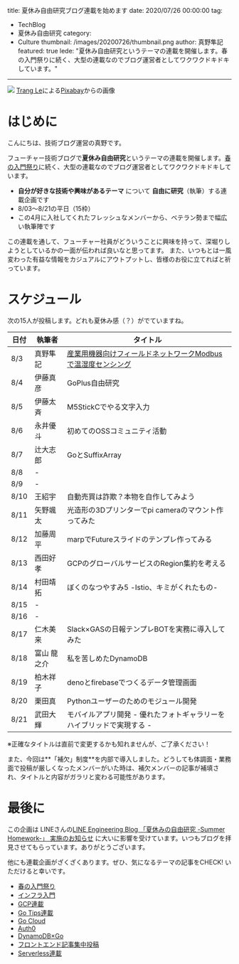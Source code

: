 title: 夏休み自由研究ブログ連載を始めます
date: 2020/07/26 00:00:00
tag:
  - TechBlog
  - 夏休み自由研究
category:
  - Culture
thumbnail: /images/20200726/thumbnail.png
author: 真野隼記
featured: true
lede: "夏休み自由研究というテーマの連載を開催します。春の入門祭りに続く、大型の連載なのでブログ運営者としてワクワクドキドキしています。"
---
![](/images/20200726/beach-3121393_1280.png)
<a href="https://pixabay.com/ja/users/lethutrang101-6596164/?utm_source=link-attribution&amp;utm_medium=referral&amp;utm_campaign=image&amp;utm_content=3121393">Trang Le</a>による<a href="https://pixabay.com/ja/?utm_source=link-attribution&amp;utm_medium=referral&amp;utm_campaign=image&amp;utm_content=3121393">Pixabay</a>からの画像

# はじめに

こんにちは、技術ブログ運営の真野です。

フューチャー技術ブログで**夏休み自由研究**というテーマの連載を開催します。[春の入門祭り](https://future-architect.github.io/articles/20200529/)に続く、大型の連載なのでブログ運営者としてワクワクドキドキしています。

* **自分が好きな技術や興味があるテーマ** について **自由に研究**（執筆）する連載企画です
* 8/03～8/21の平日（15枠）
* この4月に入社してくれたフレッシュなメンバーから、ベテラン勢まで幅広い執筆陣です

この連載を通して、フューチャー社員がどういうことに興味を持って、深堀りしようとしているかの一面が伝われば良いなと思ってます。
また、いつもとは一風変わった有益な情報をカジュアルにアウトプットし、皆様のお役に立てればと祈っています。

# スケジュール

次の15人が投稿します。どれも夏休み感（？）がでていますね。

| 日付 | 執筆者      | タイトル                                                              |
|------|-------------|-----------------------------------------------------------------------|
| 8/3  | 真野隼記    | [産業用機器向けフィールドネットワークModbusで温湿度センシング](/articles/20200803/) |
| 8/4  | 伊藤真彦    | GoPlus自由研究                                                        |
| 8/5  | 伊藤太斉    | M5StickCでやる文字入力                                                |
| 8/6  | 永井優斗    | 初めてのOSSコミュニティ活動                                           |
| 8/7  | 辻大志郎    | GoとSuffixArray                                                       |
| 8/8  | -           |                                                                       |
| 8/9  | -           |                                                                       |
| 8/10 | 王紹宇      | 自動売買は詐欺？本物を自作してみよう                                  |
| 8/11 | 矢野颯太    | 光造形の3Dプリンターでpi cameraのマウント作ってみた                   |
| 8/12 | 加藤周平    | marpでFutureスライドのテンプレ作ってみる                              |
| 8/13 | 西田好孝    | GCPのグローバルサービスのRegion集約を考える                           |
| 8/14 | 村田靖拓    | ぼくのなつやすみ5 -Istio、キミがくれたもの-                           |
| 8/15 | -           |                                                                       |
| 8/16 | -           |                                                                       |
| 8/17 | 仁木美来    | Slack×GASの日報テンプレBOTを実務に導入してみた                        |
| 8/18 | 富山 龍之介 | 私を苦しめたDynamoDB                                                  |
| 8/19 | 柏木祥子    | denoとfirebaseでつくるデータ管理画面                                  |
| 8/20 | 栗田真      | Pythonユーザーのためのモジュール開発                                  |
| 8/21 | 武田大輝    | モバイルアプリ開発 - 優れたフォトギャラリーをハイブリッドで実現する - |

※正確なタイトルは直前で変更するかも知れませんが、ご了承ください！

また、今回は**「補欠」制度**を内部で導入しました。どうしても体調面・業務面で投稿が厳しくなったメンバーがいた時は、補欠メンバーの記事が補填され、タイトルと内容がガラリと変わる可能性があります。



# 最後に

この企画は LINEさんの[LINE Engineering Blog 「夏休みの自由研究 -Summer Homework-」 実施のお知らせ](https://engineering.linecorp.com/ja/blog/line-engineering-blog-freedom-study-summer-vacation-homework/) に大いに影響を受けています。いつもブログを拝見させてもらっています。ありがとうございます。

他にも連載企画がざくざくあります。ぜひ、気になるテーマの記事をCHECK! いただけると幸いです。

* [春の入門祭り](https://future-architect.github.io/articles/20200529/)
* [インフラ入門](/tags/%E3%82%A4%E3%83%B3%E3%83%95%E3%83%A9%E5%85%A5%E9%96%80/)
* [GCP連載](/tags/GCP%E9%80%A3%E8%BC%89/)
* [Go Tips連載](/tags/GoTips%E9%80%A3%E8%BC%89/)
* [Go Cloud](/tags/GoCDK/)
* [Auth0](/tags/Auth0/)
* [DynamoDB×Go](/tags/DynamoDB%C3%97Go/)
* [フロントエンド記事集中投稿](/tags/%E3%83%95%E3%83%AD%E3%83%B3%E3%83%88%E3%82%A8%E3%83%B3%E3%83%89%E8%A8%98%E4%BA%8B%E9%9B%86%E4%B8%AD%E6%8A%95%E7%A8%BF/)
* [Serverless連載](/tags/Serverless%E9%80%A3%E8%BC%89/)

